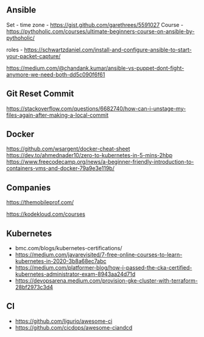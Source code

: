 
## Ansible

Set - time zone - https://gist.github.com/garethrees/5591027
Course  -  https://pythoholic.com/courses/ultimate-beginners-course-on-ansible-by-pythoholic/

roles - https://schwartzdaniel.com/install-and-configure-ansible-to-start-your-packet-capture/

https://medium.com/@chandank.kumar/ansible-vs-puppet-dont-fight-anymore-we-need-both-dd5c090f6f61

## Git Reset Commit

https://stackoverflow.com/questions/6682740/how-can-i-unstage-my-files-again-after-making-a-local-commit

## Docker

https://github.com/wsargent/docker-cheat-sheet
https://dev.to/ahmednader10/zero-to-kubernetes-in-5-mins-2hbp
https://www.freecodecamp.org/news/a-beginner-friendly-introduction-to-containers-vms-and-docker-79a9e3e119b/

## Companies
https://themobileprof.com/

https://kodekloud.com/courses

## Kubernetes
- bmc.com/blogs/kubernetes-certifications/
- https://medium.com/javarevisited/7-free-online-courses-to-learn-kubernetes-in-2020-3b8a68ec7abc
- https://medium.com/platformer-blog/how-i-passed-the-cka-certified-kubernetes-administrator-exam-8943aa24d71d
- https://devopsarena.medium.com/provision-gke-cluster-with-terraform-28bf2973c3d4

## CI
- https://github.com/ligurio/awesome-ci
- https://github.com/cicdops/awesome-ciandcd
